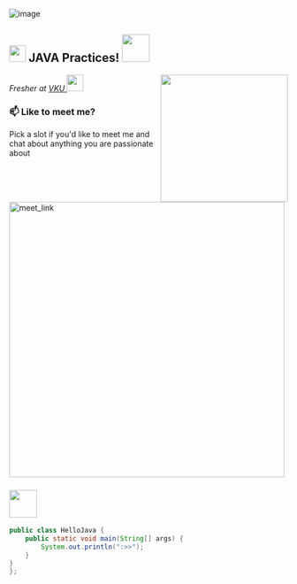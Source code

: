 ![image](https://github.com/tk97code/Java_practice/assets/62497108/165cc1f6-3125-442a-87c3-a2bd414582f7)<h2><img src="https://emojis.slackmojis.com/emojis/images/1531849430/4246/blob-sunglasses.gif?1531849430" width="30"/> JAVA Practices! <img src="https://media.giphy.com/media/12oufCB0MyZ1Go/giphy.gif" width="50"></h2>
<img align='right' src="https://media.giphy.com/media/M9gbBd9nbDrOTu1Mqx/giphy.gif" width="230">
<p><em>Fresher at <a href="https://www.vku.udn.vn/">VKU
</a><img src="https://media.giphy.com/media/WUlplcMpOCEmTGBtBW/giphy.gif" width="30"> 
</em></p>

### 📫 Like to meet me?

Pick a slot if you'd like to meet me and chat about anything you are passionate about

<a href="https://calendly.com/anmol098/30min" target="_blank"><img width="498" alt="meet_link" src="https://w.wallhaven.cc/full/kx/wallhaven-kxj3l1.jpg"></a>

### <img src="https://media.giphy.com/media/VgCDAzcKvsR6OM0uWg/giphy.gif" width="50">   

```java
public class HelloJava {
    public static void main(String[] args) {
        System.out.println(":>>");
    }
}
};
```
